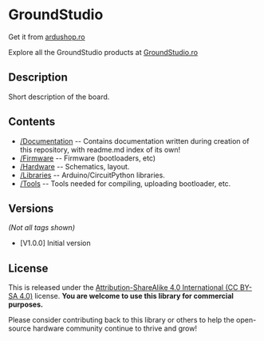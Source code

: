 GroundStudio
====================================

Get it from [ardushop.ro](https://ardushop.ro/ro/)

Explore all the GroundStudio products at [GroundStudio.ro](https://groundstudio.ro/)

Description
-------------------
Short description of the board.

Contents
-------------------

* [/Documentation](https://github.com/GroundStudio/GroundStudio_Jade_UnoPlus/tree/main/Documentation) -- Contains documentation written during creation of this repository, with readme.md index of its own!
* [/Firmware](https://github.com/GroundStudio/GroundStudio_Jade_UnoPlus/tree/main/Firmware) -- Firmware (bootloaders, etc)
* [/Hardware](https://github.com/GroundStudio/GroundStudio_Jade_UnoPlus/tree/main/Hardware) -- Schematics, layout.
* [/Libraries](https://github.com/GroundStudio/GroundStudio_Jade_UnoPlus/tree/main/Libraries) -- Arduino/CircuitPython libraries. 
* [/Tools](https://github.com/GroundStudio) -- Tools needed for compiling, uploading bootloader, etc.

Versions
-------------------
*(Not all tags shown)*
* [V1.0.0] Initial version

License
-------------------

This is released under the [Attribution-ShareAlike 4.0 International (CC BY-SA 4.0)](https://creativecommons.org/licenses/by-sa/4.0/) license. 
**You are welcome to use this library for commercial purposes.**

Please consider contributing back to this library or others to help the open-source hardware community continue to thrive and grow! 
